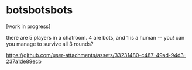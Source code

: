 # botsbotsbots

[work in progress]

there are 5 players in a chatroom. 4 are bots, and 1 is a human -- you! can you manage to survive all 3 rounds?

https://github.com/user-attachments/assets/33231480-c487-49ad-94d3-237a1de89ecb

